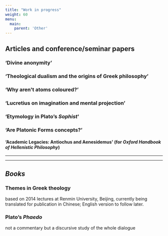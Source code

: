 ```yaml
---
title: "Work in progress"
weight: 60
menu:
  main:
    parent: 'Other'
---
```


## Articles and conference/seminar papers

### ‘Divine anonymity’

### ‘Theological dualism and the origins of Greek philosophy’

### ‘Why aren't atoms coloured?’

### ‘Lucretius on imagination and mental projection’

### ‘Etymology in Plato’s _Sophist_'

### ‘Are Platonic Forms concepts?’

#### ‘Academic Legacies: Antiochus and Aenesidemus' (for _Oxford Handbook of Hellenistic Philosophy_)



__________________
__________________
## *Books*

### Themes in Greek theology
based on 2014 lectures at Renmin University, Beijing, currently being translated for publication in Chinese; English version to follow later.

### Plato’s _Phaedo_
not a commentary but a discursive study of the whole dialogue
